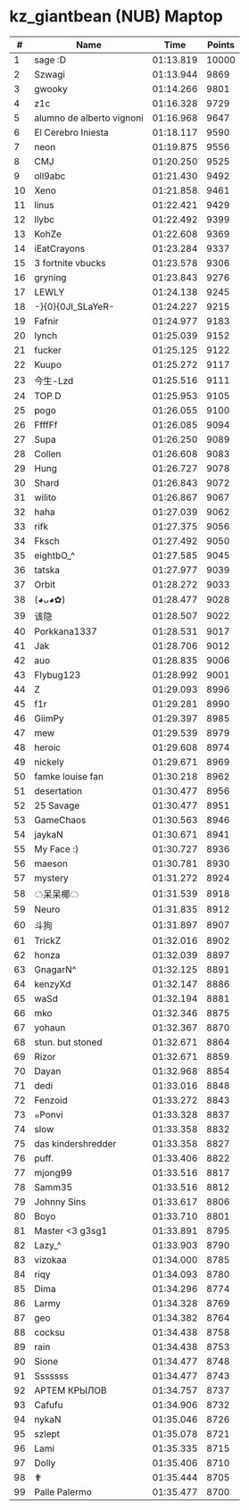 # kz_giantbean (NUB) Maptop

|  # | Name | Time | Points |
|-------------- | -------------- | -------------- | -------------- | 
| 1 | sage :D | 01:13.819 | 10000 | 
| 2 | Szwagi | 01:13.944 | 9869 | 
| 3 | gwooky | 01:14.266 | 9801 | 
| 4 | z1c | 01:16.328 | 9729 | 
| 5 | alumno de alberto vignoni | 01:16.968 | 9647 | 
| 6 | El Cerebro Iniesta | 01:18.117 | 9590 | 
| 7 | neon | 01:19.875 | 9556 | 
| 8 | CMJ | 01:20.250 | 9525 | 
| 9 | oll9abc | 01:21.430 | 9492 | 
| 10 | Xeno | 01:21.858 | 9461 | 
| 11 | linus | 01:22.421 | 9429 | 
| 12 | llybc | 01:22.492 | 9399 | 
| 13 | KohZe | 01:22.608 | 9369 | 
| 14 | iEatCrayons | 01:23.284 | 9337 | 
| 15 | 3 fortnite vbucks | 01:23.578 | 9306 | 
| 16 | gryning | 01:23.843 | 9276 | 
| 17 | LEWLY | 01:24.138 | 9245 | 
| 18 | -}{0}{0JI_SLaYeR- | 01:24.227 | 9215 | 
| 19 | Fafnir | 01:24.977 | 9183 | 
| 20 | lynch | 01:25.039 | 9152 | 
| 21 | fucker | 01:25.125 | 9122 | 
| 22 | Kuupo | 01:25.272 | 9117 | 
| 23 | 今生-Lzd | 01:25.516 | 9111 | 
| 24 | TOP D | 01:25.953 | 9105 | 
| 25 | pogo | 01:26.055 | 9100 | 
| 26 | FfffFf | 01:26.085 | 9094 | 
| 27 | Supa | 01:26.250 | 9089 | 
| 28 | Collen | 01:26.608 | 9083 | 
| 29 | Hung | 01:26.727 | 9078 | 
| 30 | Shard | 01:26.843 | 9072 | 
| 31 | wilito | 01:26.867 | 9067 | 
| 32 | haha | 01:27.039 | 9062 | 
| 33 | rifk | 01:27.375 | 9056 | 
| 34 | Fksch | 01:27.492 | 9050 | 
| 35 | eightbO_^ | 01:27.585 | 9045 | 
| 36 | tatska | 01:27.977 | 9039 | 
| 37 | Orbit | 01:28.272 | 9033 | 
| 38 | (◕ᴗ◕✿) | 01:28.477 | 9028 | 
| 39 | 该隐 | 01:28.507 | 9022 | 
| 40 | Porkkana1337 | 01:28.531 | 9017 | 
| 41 | Jak | 01:28.706 | 9012 | 
| 42 | auo | 01:28.835 | 9006 | 
| 43 | Flybug123 | 01:28.992 | 9001 | 
| 44 | Z | 01:29.093 | 8996 | 
| 45 | f1r | 01:29.281 | 8990 | 
| 46 | GiimPy | 01:29.397 | 8985 | 
| 47 | mew | 01:29.539 | 8979 | 
| 48 | heroic | 01:29.608 | 8974 | 
| 49 | nickely | 01:29.671 | 8969 | 
| 50 | famke louise fan | 01:30.218 | 8962 | 
| 51 | desertation | 01:30.477 | 8956 | 
| 52 | 25 Savage | 01:30.477 | 8951 | 
| 53 | GameChaos | 01:30.563 | 8946 | 
| 54 | jaykaN | 01:30.671 | 8941 | 
| 55 | My Face :) | 01:30.727 | 8936 | 
| 56 | maeson | 01:30.781 | 8930 | 
| 57 | mystery | 01:31.272 | 8924 | 
| 58 | ☁呆呆椰☁ | 01:31.539 | 8918 | 
| 59 | Neuro | 01:31.835 | 8912 | 
| 60 | 斗狗 | 01:31.897 | 8907 | 
| 61 | TrickZ | 01:32.016 | 8902 | 
| 62 | honza | 01:32.039 | 8897 | 
| 63 | GnagarN^ | 01:32.125 | 8891 | 
| 64 | kenzyXd | 01:32.147 | 8886 | 
| 65 | waSd | 01:32.194 | 8881 | 
| 66 | mko | 01:32.346 | 8875 | 
| 67 | yohaun | 01:32.367 | 8870 | 
| 68 | stun. but stoned | 01:32.671 | 8864 | 
| 69 | Rizor | 01:32.671 | 8859 | 
| 70 | Dayan | 01:32.968 | 8854 | 
| 71 | dedi | 01:33.016 | 8848 | 
| 72 | Fenzoid | 01:33.272 | 8843 | 
| 73 | ๑Ponvi | 01:33.328 | 8837 | 
| 74 | slow | 01:33.358 | 8832 | 
| 75 | das kindershredder | 01:33.358 | 8827 | 
| 76 | puff. | 01:33.406 | 8822 | 
| 77 | mjong99 | 01:33.516 | 8817 | 
| 78 | Samm35 | 01:33.516 | 8812 | 
| 79 | Johnny Sins | 01:33.617 | 8806 | 
| 80 | Boyo | 01:33.710 | 8801 | 
| 81 | Master <3 g3sg1 | 01:33.891 | 8795 | 
| 82 | Lazy_^ | 01:33.903 | 8790 | 
| 83 | vizokaa | 01:34.000 | 8785 | 
| 84 | riqy | 01:34.093 | 8780 | 
| 85 | Dima | 01:34.296 | 8774 | 
| 86 | Larmy | 01:34.328 | 8769 | 
| 87 | geo | 01:34.382 | 8764 | 
| 88 | cocksu | 01:34.438 | 8758 | 
| 89 | rain | 01:34.438 | 8753 | 
| 90 | Sione | 01:34.477 | 8748 | 
| 91 | Sssssss | 01:34.477 | 8743 | 
| 92 | АРТЕМ КРЫЛОВ | 01:34.757 | 8737 | 
| 93 | Cafufu | 01:34.906 | 8732 | 
| 94 | nykaN | 01:35.046 | 8726 | 
| 95 | szlept | 01:35.078 | 8721 | 
| 96 | Lami | 01:35.335 | 8715 | 
| 97 | Dolly | 01:35.406 | 8710 | 
| 98 | ✟ | 01:35.444 | 8705 | 
| 99 | Palle Palermo | 01:35.477 | 8700 | 

